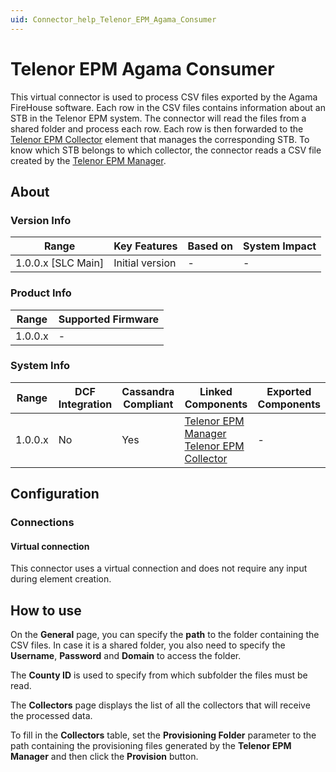 ```yaml
---
uid: Connector_help_Telenor_EPM_Agama_Consumer
---
```


# Telenor EPM Agama Consumer

This virtual connector is used to process CSV files exported by the Agama FireHouse software. Each row in the CSV files contains information about an STB in the Telenor EPM system. The connector will read the files from a shared folder and process each row. Each row is then forwarded to the [Telenor EPM Collector](xref:Connector_help_Telenor_EPM_Collector) element that manages the corresponding STB. To know which STB belongs to which collector, the connector reads a CSV file created by the [Telenor EPM Manager](xref:Connector_help_Telenor_EPM_Manager).

## About

### Version Info

| Range                | Key Features     | Based on     | System Impact     |
|----------------------|------------------|--------------|-------------------|
| 1.0.0.x \[SLC Main\] | Initial version  | \-           | \-                |

### Product Info

| Range     | Supported Firmware     |
|-----------|------------------------|
| 1.0.0.x   | \-                     |

### System Info

| **Range** | **DCF Integration** | **Cassandra Compliant** | **Linked Components**                                                                                                                     | **Exported Components** |
|-----------|---------------------|-------------------------|-------------------------------------------------------------------------------------------------------------------------------------------|-------------------------|
| 1.0.0.x   | No                  | Yes                     | [Telenor EPM Manager](xref:Connector_help_Telenor_EPM_Manager) [Telenor EPM Collector](xref:Connector_help_Telenor_EPM_Collector) | \-                      |

## Configuration

### Connections

#### Virtual connection

This connector uses a virtual connection and does not require any input during element creation.

## How to use

On the **General** page, you can specify the **path** to the folder containing the CSV files. In case it is a shared folder, you also need to specify the **Username**, **Password** and **Domain** to access the folder.

The **County ID** is used to specify from which subfolder the files must be read.

The **Collectors** page displays the list of all the collectors that will receive the processed data.

To fill in the **Collectors** table, set the **Provisioning Folder** parameter to the path containing the provisioning files generated by the **Telenor EPM Manager** and then click the **Provision** button.

